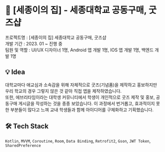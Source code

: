 # 🎁 [세종이의 집] - 세종대학교 공동구매, 굿즈샵

프로젝트명 : [세종이의 집] 세종대학교 공동구매, 굿즈샵   
개발 기간 : 2023. 01 ~ 진행 중   
팀원 및 역할 : UI/UX 디자이너 1명, Android 앱 개발 1명, IOS 앱 개발 1명,  백엔드 개발 1명

## 💡 Idea
대학교마다 애교심과 소속감을 위해 자체적으로 굿즈(기념품)을 제작하고 홍보하지만 우리 학교의 경우 그렇지 않은 것 같아 직접 앱을 제작하였습니다.   
또한, 에브리타임이라는 대학생 커뮤니티에서 학생이 개인적으로 굿즈 제작 및 홍보, 공동구매 게시글을 작성하는 것을 종종 보았습니다. 이 과정에서 번거롭고, 효과적이지 못한 부분들이 많다고 느껴 교내 학생들과 함께 아이디어를 구체화하고 기획했습니다.

## 🛠️ Tech Stack
```Kotlin```, ```MVVM```, ```Coroutine```, ```Room```, ```Data Binding```, ```Retrofit2```, ```Gson```, ```JWT Token```, ```SharedPreference```
